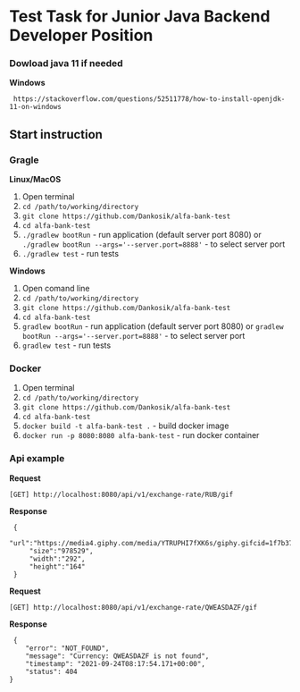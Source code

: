# Test Task for Junior Java Backend Developer Position

### Dowload java 11 if needed

**Windows**


     https://stackoverflow.com/questions/52511778/how-to-install-openjdk-11-on-windows

## Start instruction

### Gragle

**Linux/MacOS**

1) Open terminal
2) ```cd /path/to/working/directory```
3) ```git clone https://github.com/Dankosik/alfa-bank-test```
4) ```cd alfa-bank-test```
5) ```./gradlew bootRun``` - run application (default server port 8080) or ```./gradlew bootRun --args='--server.port=8888'``` - to select server port
6) ```./gradlew test``` - run tests




**Windows**
1) Open comand line
2) ```cd /path/to/working/directory```
3) ```git clone https://github.com/Dankosik/alfa-bank-test```
4) ```cd alfa-bank-test```
5) ```gradlew bootRun``` - run application (default server port 8080) or ```gradlew bootRun --args='--server.port=8888'``` - to select server port
6) ```gradlew test``` - run tests

### Docker

1) Open terminal
2) ```cd /path/to/working/directory```
3) ```git clone https://github.com/Dankosik/alfa-bank-test```
4) ```cd alfa-bank-test```
5) ```docker build -t alfa-bank-test .``` - build docker image
6) ```docker run -p 8080:8080 alfa-bank-test``` - run docker container

### Api example

**Request**
 
```[GET] http://localhost:8080/api/v1/exchange-rate/RUB/gif```
    
**Response**
```  
 {
     "url":"https://media4.giphy.com/media/YTRUPHI7fXK6s/giphy.gifcid=1f7b3757yg4dujtj1weh7v0v3m5bittbha29gwlcdrlqvb9q&rid=giphy.gif&ct=g",
     "size":"978529",
     "width":"292",
     "height":"164"
 }
 ```
 
 **Request**
 
```[GET] http://localhost:8080/api/v1/exchange-rate/QWEASDAZF/gif```
    
**Response**
```  
 {
    "error": "NOT_FOUND",
    "message": "Currency: QWEASDAZF is not found",
    "timestamp": "2021-09-24T08:17:54.171+00:00",
    "status": 404
}
 ```
